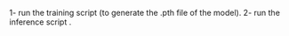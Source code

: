 1- run the training script  (to generate the .pth file of the model).
2- run the inference script .
